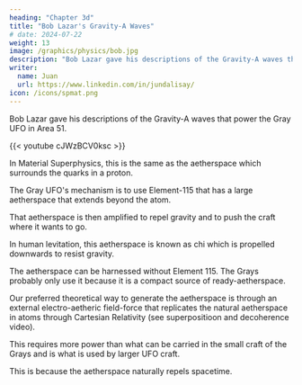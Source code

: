 ```yaml
---
heading: "Chapter 3d"
title: "Bob Lazar's Gravity-A Waves"
# date: 2024-07-22
weight: 13
image: /graphics/physics/bob.jpg
description: "Bob Lazar gave his descriptions of the Gravity-A waves that power the Gray UFO in Area 51"
writer:
  name: Juan
  url: https://www.linkedin.com/in/jundalisay/
icon: /icons/spmat.png
---
```



<!-- Aetherspace Mechanics:  -->


Bob Lazar gave his descriptions of the Gravity-A waves that power the Gray UFO in Area 51. 

{{< youtube cJWzBCV0ksc >}}

In Material Superphysics, this is the same as the aetherspace which surrounds the quarks in a proton. 

The Gray UFO's mechanism is to use Element-115 that has a large aetherspace that extends beyond the atom. 

That aetherspace is then amplified to repel gravity and to push the craft where it wants to go. 

In human levitation, this aetherspace is known as chi which is propelled downwards to resist gravity. 

The aetherspace can be harnessed without Element 115. The Grays probably only use it because it is a compact source of ready-aetherspace.

Our preferred theoretical way to generate the aetherspace is through an external electro-aetheric field-force that replicates the natural aetherspace in atoms through Cartesian Relativity (see superpositioon and decoherence video).

This requires more power than what can be carried in the small craft of the Grays and is what is used by larger UFO craft.

This is because the aetherspace naturally repels spacetime.


<!-- https://youtu.be/cJWzBCV0ksc -->
